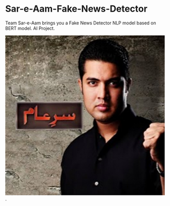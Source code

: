 # Sar-e-Aam-Fake-News-Detector
 Team Sar-e-Aam brings you a Fake News Detector NLP model based on BERT model. AI Project.

![Iqrar ul Hasan looking angrily](sareaam.jpg "Team Sar-e-Aam").